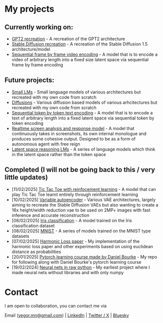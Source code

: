 # My projects

## Currently working on:
- [GPT2 recreation](https://github.com/Yegor-men/gpt2) - A recreation of the GPT2 architecture
- [Stable Diffusion recreation](https://github.com/Yegor-men/sd15) - A recreation of the Stable Diffusion 1.5 architecture/model
- [Sequential frame by frame video encoding](https://github.com/Yegor-men/sequential-video-encode) - A model that is to encode a video of arbitrary length into a fixed size latent space via sequential frame by frame encoding

## Future projects:
- [Small LMs](https://github.com/Yegor-men/Small-LMs) - Small language models of various architectures but recreated with my own code from scratch
- [Diffusions](https://github.com/Yegor-men/Diffusions) - Various diffusion based models of various arhcitectures but recreated with my own code from scratch
- [Sequential token by token text encoding](https://github.com/Yegor-men/Sequential-Text-Encoding-LMs) - A model that is to encode a text of arbitrary length into a fixed latent space via sequential token by token encoding
- [Realtime screen analysis and response model](https://github.com/Yegor-men/Realtime-Screen-Analysis-and-Response-Model-RSARM-) - A model that continuously takes in screenshots, its own internal monologue and produces some cohesive output. Designed to be as a form of autonomous agent with free reign
- [Latent space reasoning LMs](https://github.com/Yegor-men/Latent-Space-LMs) - A series of language models which think in the latent space rather than the token space

## Completed (I will not be going back to this / very little updates)
- [11/02/2025] [Tic Tac Toe with reinfocement learning](https://github.com/Yegor-men/tic-tac-toe-rl) - A model that can play Tic Tac Toe learnt entirely through reinforcement learning
- [10/02/2025] [Variable autoencoder](https://github.com/Yegor-men/vae) - Various VAE architectures, largely aiming to recreate the Stable Diffusion VAEs but also wanting to create a 16x height/width reduction vae to be used on 2MP+ images with fast inference and accurate reconstruction
- [08/02/2025] [Iris classification](https://github.com/Yegor-men/iris-classification) - A model trained on the Iris classification dataset
- [08/02/2025] [MNIST](https://github.com/Yegor-men/mnist) - A series of models trained on the MNIST type datasets
- [07/02/2025] [Harmonic Loss paper](https://github.com/Yegor-men/harmonic-loss) - My implementation of the harmonic loss paper and other experiments based on using euclidean distance as probabilities
- [20/01/2025] [Pytorch learning course made by Daniel Bourke](https://github.com/Yegor-men/learning-pytorch-from-daniel-bourke) - My repo for following along with Daniel Bourke's pytorch learning course
- [19/02/2024] [Neural nets in raw python](https://github.com/Yegor-men/raw-python-neural-nets) - My earliest project where I made neural nets without libraries and with only numpy

# Contact
I am open to collaboration, you can contact me via

Email (yegor.mn@gmail.com) | [LinkedIn](https://www.linkedin.com/in/yegor-menovchshikov-313150350/) | [Twitter / X](https://x.com/Yegor_Men) | [Bluesky](https://bsky.app/profile/yegormen.bsky.social)

<!--
**Yegor-men/Yegor-men** is a ✨ _special_ ✨ repository because its `README.md` (this file) appears on your GitHub profile.

Here are some ideas to get you started:

- 🔭 I’m currently working on ...
- 🌱 I’m currently learning ...
- 👯 I’m looking to collaborate on ...
- 🤔 I’m looking for help with ...
- 💬 Ask me about ...
- 📫 How to reach me: ...
- 😄 Pronouns: ...
- ⚡ Fun fact: ...
-->
